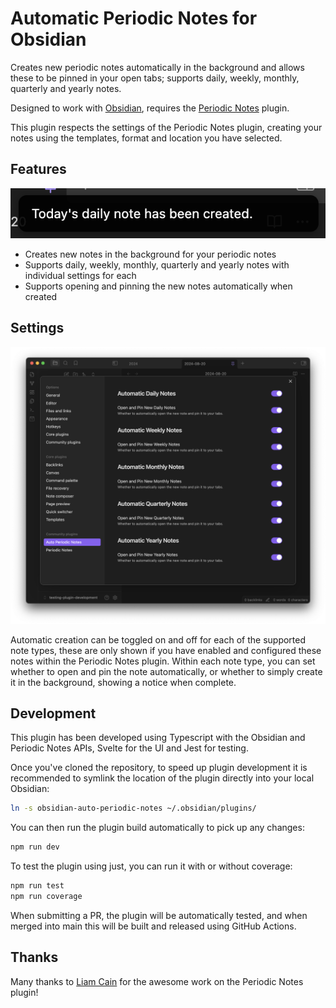 # Automatic Periodic Notes for Obsidian

Creates new periodic notes automatically in the background and allows these to
be pinned in your open tabs; supports daily, weekly, monthly, quarterly and 
yearly notes.

Designed to work with [Obsidian](https://obsidian.md), requires the [Periodic Notes](https://github.com/liamcain/obsidian-periodic-notes) plugin.

This plugin respects the settings of the Periodic Notes plugin, creating your notes using the templates, format and location you have selected.

## Features

![Example of notice in Obsidian, showing creation of today's daily note](/docs/notice-example.png)

- Creates new notes in the background for your periodic notes
- Supports daily, weekly, monthly, quarterly and yearly notes with individual settings for each
- Supports opening and pinning the new notes automatically when created

## Settings

![Example of Settings screen within Obsidian](/docs/settings.png)

Automatic creation can be toggled on and off for each of the supported note types, these are only shown if you have enabled and configured these notes within the Periodic Notes plugin. Within each note type, you can set whether to open and pin the note automatically, or whether to simply create it in the background, showing a notice when complete.

## Development

This plugin has been developed using Typescript with the Obsidian and Periodic Notes APIs, Svelte for the UI and Jest for testing.

Once you've cloned the repository, to speed up plugin development it is recommended to symlink the location of the plugin directly into your local Obsidian:

```bash
ln -s obsidian-auto-periodic-notes ~/.obsidian/plugins/
```

You can then run the plugin build automatically to pick up any changes:

```bash
npm run dev
```

To test the plugin using just, you can run it with or without coverage:

```bash
npm run test
npm run coverage
```

When submitting a PR, the plugin will be automatically tested, and when merged into main this will be built and released using GitHub Actions.

## Thanks

Many thanks to [Liam Cain](https://liamca.in/hello) for the awesome work on the Periodic Notes plugin!
